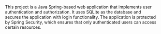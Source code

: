 This project is a Java Spring-based web application that implements user authentication and authorization. It uses SQLite as the database and secures the application with login functionality. The application is protected by Spring Security, which ensures that only authenticated users can access certain resources.
